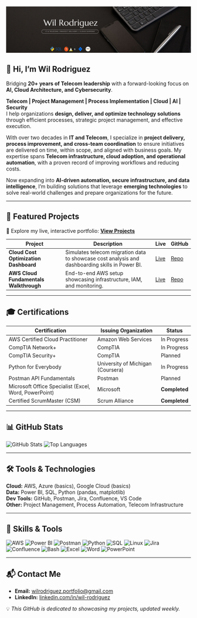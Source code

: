 ![Portfolio Banner](https://raw.githubusercontent.com/wilrodriguez-portfolio/wilrodriguez-portfolio/refs/heads/main/BLack%20Minimalist%20Banner.wilrodriguezportfolio.png)

## 👋 Hi, I’m Wil Rodriguez  

Bridging **20+ years of Telecom leadership** with a forward-looking focus on **AI, Cloud Architecture, and Cybersecurity**.  

**Telecom | Project Management | Process Implementation | Cloud | AI | Security**  
I help organizations **design, deliver, and optimize technology solutions** through efficient processes, strategic project management, and effective execution.  

With over two decades in **IT and Telecom**, I specialize in **project delivery, process improvement, and cross-team coordination** to ensure initiatives are delivered on time, within scope, and aligned with business goals. My expertise spans **Telecom infrastructure, cloud adoption, and operational automation**, with a proven record of improving workflows and reducing costs.  

Now expanding into **AI-driven automation, secure infrastructure, and data intelligence**, I’m building solutions that leverage **emerging technologies** to solve real-world challenges and prepare organizations for the future.


---

## 🚀 Featured Projects

🔗 Explore my live, interactive portfolio: [**View Projects**](https://github.com/wilrodriguez-portfolio?tab=repositories)

| Project | Description | Live | GitHub |
|---------|-------------|------|--------|
| **Cloud Cost Optimization Dashboard** | Simulates telecom migration data to showcase cost analysis and dashboarding skills in Power BI. | [Live](#) | [Repo](#) |
| **AWS Cloud Fundamentals Walkthrough** | End-to-end AWS setup showcasing infrastructure, IAM, and monitoring. | [Live](#) | [Repo](#) |

---

## 🎓 Certifications

| Certification | Issuing Organization | Status |
|---------------|----------------------|--------|
| AWS Certified Cloud Practitioner | Amazon Web Services | In Progress |
| CompTIA Network+ | CompTIA | In Progress |
| CompTIA Security+ | CompTIA | Planned |
| Python for Everybody | University of Michigan (Coursera) | In Progress |
| Postman API Fundamentals | Postman | Planned |
| Microsoft Office Specialist (Excel, Word, PowerPoint) | Microsoft | **Completed** |
| Certified ScrumMaster (CSM) | Scrum Alliance | **Completed** |

---

## 📊 GitHub Stats

![GitHub Stats](https://github-readme-stats.vercel.app/api?username=wilrodriguez-portfolio&show_icons=true&theme=radical)
![Top Languages](https://github-readme-stats.vercel.app/api/top-langs/?username=wilrodriguez-portfolio&layout=compact&theme=radical)

---

## 🛠 Tools & Technologies

**Cloud:** AWS, Azure (basics), Google Cloud (basics)  
**Data:** Power BI, SQL, Python (pandas, matplotlib)  
**Dev Tools:** GitHub, Postman, Jira, Confluence, VS Code  
**Other:** Project Management, Process Automation, Telecom Infrastructure

---

## 🧰 Skills & Tools

![AWS](https://img.shields.io/badge/AWS-%23FF9900.svg?style=for-the-badge&logo=amazon-aws&logoColor=white)
![Power BI](https://img.shields.io/badge/Power%20BI-F2C811.svg?style=for-the-badge&logo=powerbi&logoColor=black)
![Postman](https://img.shields.io/badge/Postman-FF6C37?style=for-the-badge&logo=postman&logoColor=white)
![Python](https://img.shields.io/badge/Python-3776AB.svg?style=for-the-badge&logo=python&logoColor=white)
![SQL](https://img.shields.io/badge/SQL-336791.svg?style=for-the-badge&logo=postgresql&logoColor=white)
![Linux](https://img.shields.io/badge/Linux-FCC624.svg?style=for-the-badge&logo=linux&logoColor=black)
![Jira](https://img.shields.io/badge/Jira-0052CC.svg?style=for-the-badge&logo=jira&logoColor=white)
![Confluence](https://img.shields.io/badge/Confluence-172B4D.svg?style=for-the-badge&logo=confluence&logoColor=white)
![Bash](https://img.shields.io/badge/Bash-4EAA25.svg?style=for-the-badge&logo=gnu-bash&logoColor=white)
![Excel](https://img.shields.io/badge/Excel-217346.svg?style=for-the-badge&logo=microsoft-excel&logoColor=white)
![Word](https://img.shields.io/badge/Word-2B579A.svg?style=for-the-badge&logo=microsoft-word&logoColor=white)
![PowerPoint](https://img.shields.io/badge/PowerPoint-B7472A.svg?style=for-the-badge&logo=microsoft-powerpoint&logoColor=white)

---

## 📬 Contact Me

- **Email:** [wilrodriguez.portfolio@gmail.com](mailto:wilrodriguez.portfolio@gmail.com)  
- **LinkedIn:** [linkedin.com/in/wil-rodriguez](https://www.linkedin.com/in/wil-rodriguez/)

💡 *This GitHub is dedicated to showcasing my projects, updated weekly.*



